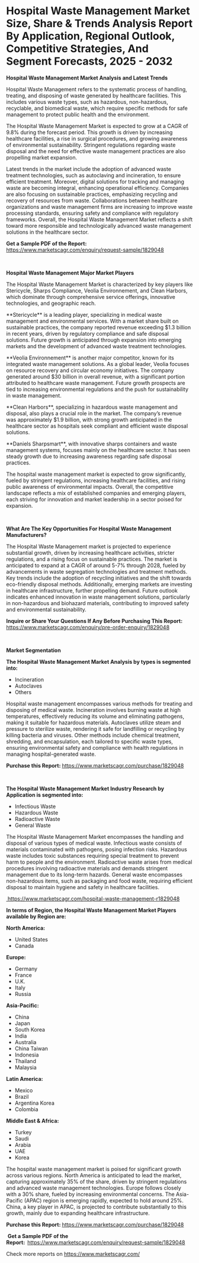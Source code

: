 <p><h1>Hospital Waste Management Market Size, Share & Trends Analysis Report By Application, Regional Outlook, Competitive Strategies, And Segment Forecasts, 2025 - 2032</h1></p><p><strong>Hospital Waste Management Market Analysis and Latest Trends</strong></p>
<p><p>Hospital Waste Management refers to the systematic process of handling, treating, and disposing of waste generated by healthcare facilities. This includes various waste types, such as hazardous, non-hazardous, recyclable, and biomedical waste, which require specific methods for safe management to protect public health and the environment.</p><p>The Hospital Waste Management Market is expected to grow at a CAGR of 9.8% during the forecast period. This growth is driven by increasing healthcare facilities, a rise in surgical procedures, and growing awareness of environmental sustainability. Stringent regulations regarding waste disposal and the need for effective waste management practices are also propelling market expansion.</p><p>Latest trends in the market include the adoption of advanced waste treatment technologies, such as autoclaving and incineration, to ensure efficient treatment. Moreover, digital solutions for tracking and managing waste are becoming integral, enhancing operational efficiency. Companies are also focusing on sustainable practices, emphasizing recycling and recovery of resources from waste. Collaborations between healthcare organizations and waste management firms are increasing to improve waste processing standards, ensuring safety and compliance with regulatory frameworks. Overall, the Hospital Waste Management Market reflects a shift toward more responsible and technologically advanced waste management solutions in the healthcare sector.</p></p>
<p><strong>Get a Sample PDF of the Report:&nbsp;</strong> <a href="https://www.marketscagr.com/enquiry/request-sample/1829048?utm_campaign=2126&utm_medium=2&utm_source=Github&utm_content=ia&utm_term=07022025&utm_id=hospital-waste-management">https://www.marketscagr.com/enquiry/request-sample/1829048</a></p>
<p>&nbsp;</p>
<p><strong>Hospital Waste Management Major Market Players</strong></p>
<p><p>The Hospital Waste Management Market is characterized by key players like Stericycle, Sharps Compliance, Veolia Environnement, and Clean Harbors, which dominate through comprehensive service offerings, innovative technologies, and geographic reach.</p><p>**Stericycle** is a leading player, specializing in medical waste management and environmental services. With a market share built on sustainable practices, the company reported revenue exceeding $1.3 billion in recent years, driven by regulatory compliance and safe disposal solutions. Future growth is anticipated through expansion into emerging markets and the development of advanced waste treatment technologies.</p><p>**Veolia Environnement** is another major competitor, known for its integrated waste management solutions. As a global leader, Veolia focuses on resource recovery and circular economy initiatives. The company generated around $30 billion in overall revenue, with a significant portion attributed to healthcare waste management. Future growth prospects are tied to increasing environmental regulations and the push for sustainability in waste management.</p><p>**Clean Harbors**, specializing in hazardous waste management and disposal, also plays a crucial role in the market. The company’s revenue was approximately $1.9 billion, with strong growth anticipated in the healthcare sector as hospitals seek compliant and efficient waste disposal solutions.</p><p>**Daniels Sharpsmart**, with innovative sharps containers and waste management systems, focuses mainly on the healthcare sector. It has seen steady growth due to increasing awareness regarding safe disposal practices.</p><p>The hospital waste management market is expected to grow significantly, fueled by stringent regulations, increasing healthcare facilities, and rising public awareness of environmental impacts. Overall, the competitive landscape reflects a mix of established companies and emerging players, each striving for innovation and market leadership in a sector poised for expansion.</p></p>
<p>&nbsp;</p>
<p><strong>What Are The Key Opportunities For Hospital Waste Management Manufacturers?</strong></p>
<p><p>The Hospital Waste Management market is projected to experience substantial growth, driven by increasing healthcare activities, stricter regulations, and a rising focus on sustainable practices. The market is anticipated to expand at a CAGR of around 5-7% through 2028, fueled by advancements in waste segregation technologies and treatment methods. Key trends include the adoption of recycling initiatives and the shift towards eco-friendly disposal methods. Additionally, emerging markets are investing in healthcare infrastructure, further propelling demand. Future outlook indicates enhanced innovation in waste management solutions, particularly in non-hazardous and biohazard materials, contributing to improved safety and environmental sustainability.</p></p>
<p><strong>Inquire or Share Your Questions If Any Before Purchasing This Report:</strong> <a href="https://www.marketscagr.com/enquiry/pre-order-enquiry/1829048?utm_campaign=2126&utm_medium=2&utm_source=Github&utm_content=ia&utm_term=07022025&utm_id=hospital-waste-management">https://www.marketscagr.com/enquiry/pre-order-enquiry/1829048</a></p>
<p>&nbsp;</p>
<p><strong>Market Segmentation</strong></p>
<p><strong>The Hospital Waste Management Market Analysis by types is segmented into:</strong></p>
<p><ul><li>Incineration</li><li>Autoclaves</li><li>Others</li></ul></p>
<p><p>Hospital waste management encompasses various methods for treating and disposing of medical waste. Incineration involves burning waste at high temperatures, effectively reducing its volume and eliminating pathogens, making it suitable for hazardous materials. Autoclaves utilize steam and pressure to sterilize waste, rendering it safe for landfilling or recycling by killing bacteria and viruses. Other methods include chemical treatment, shredding, and encapsulation, each tailored to specific waste types, ensuring environmental safety and compliance with health regulations in managing hospital-generated waste.</p></p>
<p><strong>Purchase this Report:&nbsp;</strong><a href="https://www.marketscagr.com/purchase/1829048?utm_campaign=2126&utm_medium=2&utm_source=Github&utm_content=ia&utm_term=07022025&utm_id=hospital-waste-management">https://www.marketscagr.com/purchase/1829048</a></p>
<p>&nbsp;</p>
<p><strong>The Hospital Waste Management Market Industry Research by Application is segmented into:</strong></p>
<p><ul><li>Infectious Waste</li><li>Hazardous Waste</li><li>Radioactive Waste</li><li>General Waste</li></ul></p>
<p><p>The Hospital Waste Management Market encompasses the handling and disposal of various types of medical waste. Infectious waste consists of materials contaminated with pathogens, posing infection risks. Hazardous waste includes toxic substances requiring special treatment to prevent harm to people and the environment. Radioactive waste arises from medical procedures involving radioactive materials and demands stringent management due to its long-term hazards. General waste encompasses non-hazardous items, such as packaging and food waste, requiring efficient disposal to maintain hygiene and safety in healthcare facilities.</p></p>
<p><a href="https://www.marketscagr.com/hospital-waste-management-r1829048?utm_campaign=2126&utm_medium=2&utm_source=Github&utm_content=ia&utm_term=07022025&utm_id=hospital-waste-management">&nbsp;https://www.marketscagr.com/hospital-waste-management-r1829048</a></p>
<p><strong>In terms of Region, the Hospital Waste Management Market Players available by Region are:</strong></p>
<p>
    <p> <strong> North America: </strong>
        <ul>
            <li>United States</li>
            <li>Canada</li>
        </ul>
        </p> 
    <p> <strong> Europe: </strong>
        <ul>
            <li>Germany</li>
            <li>France</li>
            <li>U.K.</li>
            <li>Italy</li>
            <li>Russia</li>
        </ul>
        </p> 
    <p> <strong> Asia-Pacific: </strong>
        <ul>
            <li>China</li>
            <li>Japan</li>
            <li>South Korea</li>
            <li>India</li>
            <li>Australia</li>
            <li>China Taiwan</li>
            <li>Indonesia</li>
            <li>Thailand</li>
            <li>Malaysia</li>
        </ul>
        </p> 
    <p> <strong> Latin America: </strong>
        <ul>
            <li>Mexico</li>
            <li>Brazil</li>
            <li>Argentina Korea</li>
            <li>Colombia</li>
        </ul>
        </p> 
    <p> <strong> Middle East & Africa: </strong>
        <ul>
            <li>Turkey</li>
            <li>Saudi</li>
            <li>Arabia</li>
            <li>UAE</li>
            <li>Korea</li>
        </ul>
    </p>
    </p>
<p><p>The hospital waste management market is poised for significant growth across various regions. North America is anticipated to lead the market, capturing approximately 35% of the share, driven by stringent regulations and advanced waste management technologies. Europe follows closely with a 30% share, fueled by increasing environmental concerns. The Asia-Pacific (APAC) region is emerging rapidly, expected to hold around 25%. China, a key player in APAC, is projected to contribute substantially to this growth, mainly due to expanding healthcare infrastructure.</p></p>
<p><strong>Purchase this Report: </strong><a href="https://www.marketscagr.com/purchase/1829048?utm_campaign=2126&utm_medium=2&utm_source=Github&utm_content=ia&utm_term=07022025&utm_id=hospital-waste-management">https://www.marketscagr.com/purchase/1829048</a></p>
<p>&nbsp;<strong>Get a Sample PDF of the Report:&nbsp;&nbsp;</strong><a href="https://www.marketscagr.com/enquiry/request-sample/1829048?utm_campaign=2126&utm_medium=2&utm_source=Github&utm_content=ia&utm_term=07022025&utm_id=hospital-waste-management">https://www.marketscagr.com/enquiry/request-sample/1829048</a></p>
<p><strong></strong></p>
<p>Check more reports on <a href="https://www.marketscagr.com/?utm_campaign=2126&utm_medium=2&utm_source=Github&utm_content=ia&utm_term=07022025&utm_id=hospital-waste-management">https://www.marketscagr.com/</a></p>